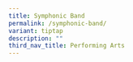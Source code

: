 ```yaml
---
title: Symphonic Band
permalink: /symphonic-band/
variant: tiptap
description: ""
third_nav_title: Performing Arts
---
```

